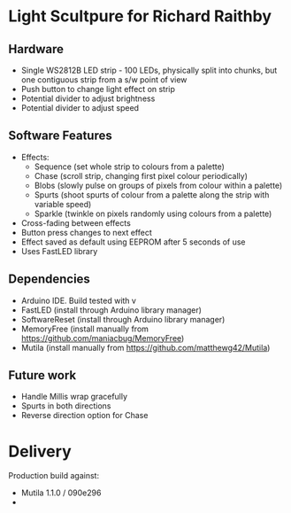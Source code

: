 # Light Scultpure for Richard Raithby

## Hardware

* Single WS2812B LED strip - 100 LEDs, physically split into chunks, but one contiguous strip from a s/w point of view
* Push button to change light effect on strip
* Potential divider to adjust brightness
* Potential divider to adjust speed

## Software Features

* Effects:
    * Sequence (set whole strip to colours from a palette)
    * Chase (scroll strip, changing first pixel colour periodically)
    * Blobs (slowly pulse on groups of pixels from colour within a palette)
    * Spurts (shoot spurts of colour from a palette along the strip with variable speed)
    * Sparkle (twinkle on pixels randomly using colours from a palette)
* Cross-fading between effects
* Button press changes to next effect
* Effect saved as default using EEPROM after 5 seconds of use
* Uses FastLED library

## Dependencies

* Arduino IDE. Build tested with v 
* FastLED (install through Arduino library manager)
* SoftwareReset (install through Arduino library manager)
* MemoryFree (install manually from https://github.com/maniacbug/MemoryFree)
* Mutila (install manually from https://github.com/matthewg42/Mutila)

## Future work

* Handle Millis wrap gracefully
* Spurts in both directions
* Reverse direction option for Chase

# Delivery

Production build against:

* Mutila 1.1.0 / 090e296
*
